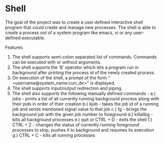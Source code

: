 # Shell

The goal of the project was to create a user defined interactive shell program that could create and manage new processes. The shell is able to create a process out of a system program like emacs, vi or any user-defined executable. 

Features
1. The shell supports semi-colon separated list of commands. Commands can be executed with or without arguments.
2. The shell supports the '&' operator which lets a program run in background after printing the process id of the newly created process.
3. On execution of the shell, a prompt of the form "<username@system_name:curr_dir>" is displayed.
4. The shell supports input/output redirection and piping.
5. The shell also supports the following manually defined commands -
  a.) jobs - prints a list of all currently running background process along with their pids in order of their creation
  b.) kjob <jobId> <signalNumber> - takes the job id of a running job and sends mentioned signal value to that job
  c.) fg <jobId> - brings the background job with the given job number to foreground
  d.) killallbg - kills all background processes
  e.) quit or CTRL + D - exits the shell
  f.) CTRL + Z - changes the status of currently running foreground processes to stop, pushes it to background and resumes its execution
  g.) CTRL + C - kills all running processes
